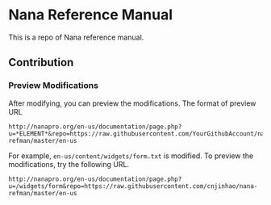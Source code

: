 # Nana Reference Manual
This is a repo of Nana reference manual.

## Contribution

### Preview Modifications
After modifying, you can preview the modifications. The format of preview URL
```
http://nanapro.org/en-us/documentation/page.php?u=*ELEMENT*&repo=https://raw.githubusercontent.com/YourGithubAccount/nana-refman/master/en-us
```

For example, `en-us/content/widgets/form.txt` is modified. To preview the modifications, try the following URL.

```
http://nanapro.org/en-us/documentation/page.php?u=/widgets/form&repo=https://raw.githubusercontent.com/cnjinhao/nana-refman/master/en-us
```



